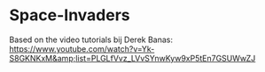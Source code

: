 # Space-Invaders
Based on the video tutorials bij Derek Banas: https://www.youtube.com/watch?v=Yk-S8GKNKxM&amp;list=PLGLfVvz_LVvSYnwKyw9xP5tEn7GSUWwZJ
